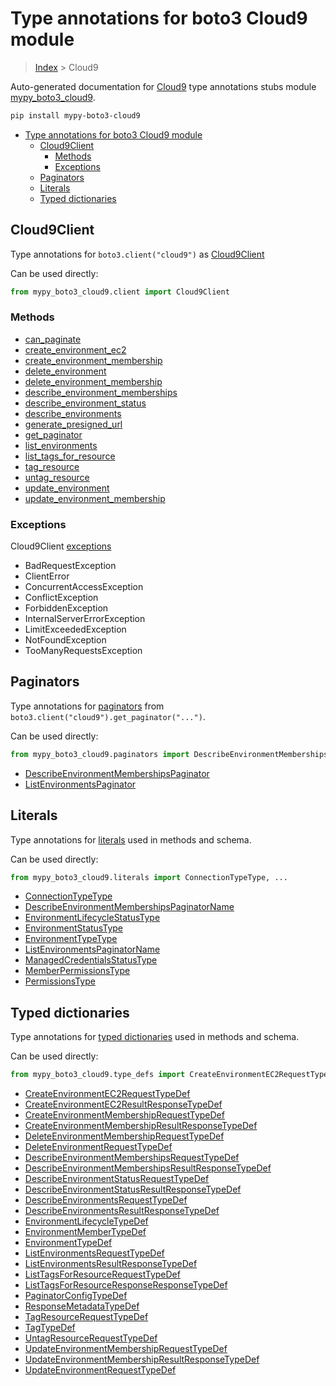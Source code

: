 # Type annotations for boto3 Cloud9 module

> [Index](..) > Cloud9

Auto-generated documentation for
[Cloud9](https://boto3.amazonaws.com/v1/documentation/api/latest/reference/services/cloud9.html#Cloud9)
type annotations stubs module
[mypy_boto3_cloud9](https://pypi.org/project/mypy-boto3-cloud9/).

```bash
pip install mypy-boto3-cloud9
```

- [Type annotations for boto3 Cloud9 module](#type-annotations-for-boto3-cloud9-module)
  - [Cloud9Client](#cloud9client)
    - [Methods](#methods)
    - [Exceptions](#exceptions)
  - [Paginators](#paginators)
  - [Literals](#literals)
  - [Typed dictionaries](#typed-dictionaries)

## Cloud9Client

Type annotations for `boto3.client("cloud9")` as [Cloud9Client](./client.md)

Can be used directly:

```python
from mypy_boto3_cloud9.client import Cloud9Client
```

### Methods

- [can_paginate](./client.md#can_paginate)
- [create_environment_ec2](./client.md#create_environment_ec2)
- [create_environment_membership](./client.md#create_environment_membership)
- [delete_environment](./client.md#delete_environment)
- [delete_environment_membership](./client.md#delete_environment_membership)
- [describe_environment_memberships](./client.md#describe_environment_memberships)
- [describe_environment_status](./client.md#describe_environment_status)
- [describe_environments](./client.md#describe_environments)
- [generate_presigned_url](./client.md#generate_presigned_url)
- [get_paginator](./client.md#get_paginator)
- [list_environments](./client.md#list_environments)
- [list_tags_for_resource](./client.md#list_tags_for_resource)
- [tag_resource](./client.md#tag_resource)
- [untag_resource](./client.md#untag_resource)
- [update_environment](./client.md#update_environment)
- [update_environment_membership](./client.md#update_environment_membership)

### Exceptions

Cloud9Client [exceptions](./client.md#exceptions)

- BadRequestException
- ClientError
- ConcurrentAccessException
- ConflictException
- ForbiddenException
- InternalServerErrorException
- LimitExceededException
- NotFoundException
- TooManyRequestsException

## Paginators

Type annotations for [paginators](./paginators.md) from
`boto3.client("cloud9").get_paginator("...")`.

Can be used directly:

```python
from mypy_boto3_cloud9.paginators import DescribeEnvironmentMembershipsPaginator, ...
```

- [DescribeEnvironmentMembershipsPaginator](./paginators.md#describeenvironmentmembershipspaginator)
- [ListEnvironmentsPaginator](./paginators.md#listenvironmentspaginator)

## Literals

Type annotations for [literals](./literals.md) used in methods and schema.

Can be used directly:

```python
from mypy_boto3_cloud9.literals import ConnectionTypeType, ...
```

- [ConnectionTypeType](./literals.md#connectiontypetype)
- [DescribeEnvironmentMembershipsPaginatorName](./literals.md#describeenvironmentmembershipspaginatorname)
- [EnvironmentLifecycleStatusType](./literals.md#environmentlifecyclestatustype)
- [EnvironmentStatusType](./literals.md#environmentstatustype)
- [EnvironmentTypeType](./literals.md#environmenttypetype)
- [ListEnvironmentsPaginatorName](./literals.md#listenvironmentspaginatorname)
- [ManagedCredentialsStatusType](./literals.md#managedcredentialsstatustype)
- [MemberPermissionsType](./literals.md#memberpermissionstype)
- [PermissionsType](./literals.md#permissionstype)

## Typed dictionaries

Type annotations for [typed dictionaries](./type_defs.md) used in methods and
schema.

Can be used directly:

```python
from mypy_boto3_cloud9.type_defs import CreateEnvironmentEC2RequestTypeDef, ...
```

- [CreateEnvironmentEC2RequestTypeDef](./type_defs.md#createenvironmentec2requesttypedef)
- [CreateEnvironmentEC2ResultResponseTypeDef](./type_defs.md#createenvironmentec2resultresponsetypedef)
- [CreateEnvironmentMembershipRequestTypeDef](./type_defs.md#createenvironmentmembershiprequesttypedef)
- [CreateEnvironmentMembershipResultResponseTypeDef](./type_defs.md#createenvironmentmembershipresultresponsetypedef)
- [DeleteEnvironmentMembershipRequestTypeDef](./type_defs.md#deleteenvironmentmembershiprequesttypedef)
- [DeleteEnvironmentRequestTypeDef](./type_defs.md#deleteenvironmentrequesttypedef)
- [DescribeEnvironmentMembershipsRequestTypeDef](./type_defs.md#describeenvironmentmembershipsrequesttypedef)
- [DescribeEnvironmentMembershipsResultResponseTypeDef](./type_defs.md#describeenvironmentmembershipsresultresponsetypedef)
- [DescribeEnvironmentStatusRequestTypeDef](./type_defs.md#describeenvironmentstatusrequesttypedef)
- [DescribeEnvironmentStatusResultResponseTypeDef](./type_defs.md#describeenvironmentstatusresultresponsetypedef)
- [DescribeEnvironmentsRequestTypeDef](./type_defs.md#describeenvironmentsrequesttypedef)
- [DescribeEnvironmentsResultResponseTypeDef](./type_defs.md#describeenvironmentsresultresponsetypedef)
- [EnvironmentLifecycleTypeDef](./type_defs.md#environmentlifecycletypedef)
- [EnvironmentMemberTypeDef](./type_defs.md#environmentmembertypedef)
- [EnvironmentTypeDef](./type_defs.md#environmenttypedef)
- [ListEnvironmentsRequestTypeDef](./type_defs.md#listenvironmentsrequesttypedef)
- [ListEnvironmentsResultResponseTypeDef](./type_defs.md#listenvironmentsresultresponsetypedef)
- [ListTagsForResourceRequestTypeDef](./type_defs.md#listtagsforresourcerequesttypedef)
- [ListTagsForResourceResponseResponseTypeDef](./type_defs.md#listtagsforresourceresponseresponsetypedef)
- [PaginatorConfigTypeDef](./type_defs.md#paginatorconfigtypedef)
- [ResponseMetadataTypeDef](./type_defs.md#responsemetadatatypedef)
- [TagResourceRequestTypeDef](./type_defs.md#tagresourcerequesttypedef)
- [TagTypeDef](./type_defs.md#tagtypedef)
- [UntagResourceRequestTypeDef](./type_defs.md#untagresourcerequesttypedef)
- [UpdateEnvironmentMembershipRequestTypeDef](./type_defs.md#updateenvironmentmembershiprequesttypedef)
- [UpdateEnvironmentMembershipResultResponseTypeDef](./type_defs.md#updateenvironmentmembershipresultresponsetypedef)
- [UpdateEnvironmentRequestTypeDef](./type_defs.md#updateenvironmentrequesttypedef)
